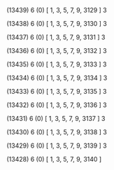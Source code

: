 (13439) 6 (0) [ 1, 3, 5, 7, 9, 3129 ] 3 


(13438) 6 (0) [ 1, 3, 5, 7, 9, 3130 ] 3 


(13437) 6 (0) [ 1, 3, 5, 7, 9, 3131 ] 3 


(13436) 6 (0) [ 1, 3, 5, 7, 9, 3132 ] 3 


(13435) 6 (0) [ 1, 3, 5, 7, 9, 3133 ] 3 


(13434) 6 (0) [ 1, 3, 5, 7, 9, 3134 ] 3 


(13433) 6 (0) [ 1, 3, 5, 7, 9, 3135 ] 3 


(13432) 6 (0) [ 1, 3, 5, 7, 9, 3136 ] 3 


(13431) 6 (0) [ 1, 3, 5, 7, 9, 3137 ] 3 


(13430) 6 (0) [ 1, 3, 5, 7, 9, 3138 ] 3 


(13429) 6 (0) [ 1, 3, 5, 7, 9, 3139 ] 3 


(13428) 6 (0) [ 1, 3, 5, 7, 9, 3140 ]  

